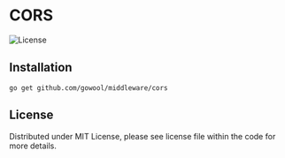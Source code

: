 # CORS

![License](https://img.shields.io/dub/l/vibe-d.svg)

## Installation

```shell
go get github.com/gowool/middleware/cors
```

## License

Distributed under MIT License, please see license file within the code for more details.

